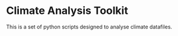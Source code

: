 # Climate Analysis Toolkit

This is a set of python scripts designed to analyse climate datafiles.	
